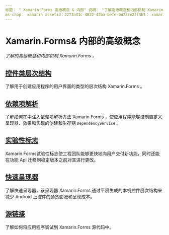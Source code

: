 ```yaml
---
标题： " Xamarin.Forms 高级概念 & 内部" 说明： "了解高级概念和内部机制 Xamarin.Forms 。"
ms-chap： xamarin assetid：2273a31c-4022-42ba-befe-0d23ce2ff3b5： xamarin 窗体作者： davidbritch： dabritch ms. 日期：03/20/2020 非 loc： [ Xamarin.Forms ， Xamarin.Essentials ]
---
```


# <a name="xamarinforms-advanced-concepts--internals"></a>Xamarin.Forms& 内部的高级概念

_了解的高级概念和内部机制 Xamarin.Forms 。_

## <a name="controls-class-hierarchy"></a>[控件类层次结构](class-hierarchy.md)

了解用于创建应用程序的用户界面的类型的层次结构 Xamarin.Forms 。

## <a name="dependency-resolution"></a>[依赖项解析](dependency-resolution.md)

了解如何在中注入依赖项解析方法 Xamarin.Forms ，使应用程序能够控制自定义呈现器、效果和实现的创建和生存期 `DependencyService` 。

## <a name="experimental-flags"></a>[实验性标志](experimental-flags.md)

Xamarin.Forms试验性标志使工程团队能够更快地向用户交付新功能，同时还能在功能 Api 迁移到稳定版本之前对其进行更改。

## <a name="fast-renderers"></a>[快速呈现器](fast-renderers.md)

了解快速呈现器，该呈现器 Xamarin.Forms 通过平展生成的本机控件层次结构来减少 Android 上控件的通货膨胀和呈现成本。

## <a name="source-link"></a>[源链接](sourcelink.md)

了解如何将应用程序调试到 Xamarin.Forms 源代码中。
